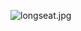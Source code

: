 ![longseat.jpg](https://upload-images.jianshu.io/upload_images/15579061-9045acbc182bc755.jpg?imageMogr2/auto-orient/strip%7CimageView2/2/w/1240)